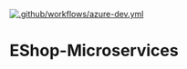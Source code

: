 [![.github/workflows/azure-dev.yml](https://github.com/EShop-Sy/EShop-Microservices/actions/workflows/azure-dev.yml/badge.svg)](https://github.com/EShop-Sy/EShop-Microservices/actions/workflows/azure-dev.yml)

# EShop-Microservices
